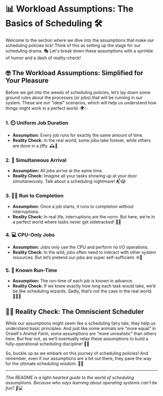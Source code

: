 # 📊 Workload Assumptions: The Basics of Scheduling 🛠️

Welcome to the section where we dive into the assumptions that make our scheduling policies tick! Think of this as setting up the stage for our scheduling drama. 🎭 Let's break down these assumptions with a sprinkle of humor and a dash of reality-check!

## 🤓 The Workload Assumptions: Simplified for Your Pleasure

Before we get into the weeds of scheduling policies, let’s lay down some ground rules about the processes (or jobs) that will be running in our system. These are our “ideal” scenarios, which will help us understand how things might work in a perfect world. 🌍✨

### 1. ⏲️ **Uniform Job Duration**
- **Assumption:** Every job runs for exactly the same amount of time.
- **Reality Check:** In the real world, some jobs take forever, while others are done in a jiffy. 🕰️🔄

### 2. 🚪 **Simultaneous Arrival**
- **Assumption:** All jobs arrive at the same time.
- **Reality Check:** Imagine all your tasks showing up at your door simultaneously. Talk about a scheduling nightmare! 📬😱

### 3. 🏃‍♂️ **Run to Completion**
- **Assumption:** Once a job starts, it runs to completion without interruptions.
- **Reality Check:** In real life, interruptions are the norm. But here, we’re in a perfect world where tasks never get sidetracked! 🔄🚫

### 4. 💻 **CPU-Only Jobs**
- **Assumption:** Jobs only use the CPU and perform no I/O operations.
- **Reality Check:** In the wild, jobs often need to interact with other system resources. But let’s pretend our jobs are super self-sufficient. 🌐🤖

### 5. 🧠 **Known Run-Time**
- **Assumption:** The run-time of each job is known in advance.
- **Reality Check:** If we knew exactly how long each task would take, we’d be like scheduling wizards. Sadly, that’s not the case in the real world. 🧙‍♂️✨

## 🕵️‍♂️ Reality Check: The Omniscient Scheduler

While our assumptions might seem like a scheduling fairy tale, they help us understand basic principles. And just like some animals are “more equal” in Orwell's *Animal Farm*, some assumptions are “more unrealistic” than others here. But fear not, as we’ll eventually relax these assumptions to build a fully-operational scheduling discipline! 🚀🎯

So, buckle up as we embark on this journey of scheduling policies! And remember, even if our assumptions are a bit out there, they pave the way for the ultimate scheduling wisdom. 🌟📅

---

*This README is a light-hearted guide to the world of scheduling assumptions. Because who says learning about operating systems can’t be fun? 🎉💻*
